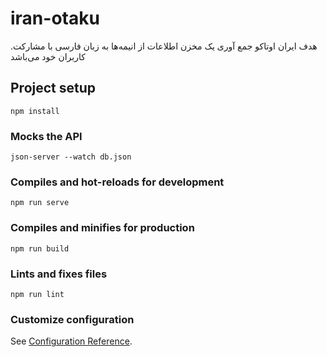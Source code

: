 # iran-otaku
.هدف ایران اوتاکو جمع آوری یک مخزن اطلاعات از انیمه‌ها به زبان فارسی با مشارکت کاربران خود می‌باشد

## Project setup
```
npm install
```

### Mocks the API
```
json-server --watch db.json
```

### Compiles and hot-reloads for development
```
npm run serve
```

### Compiles and minifies for production
```
npm run build
```

### Lints and fixes files
```
npm run lint
```

### Customize configuration
See [Configuration Reference](https://cli.vuejs.org/config/).
